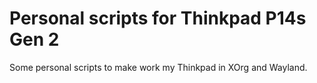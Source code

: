 # Personal scripts for Thinkpad P14s Gen 2

Some personal scripts to make work my Thinkpad in XOrg and Wayland.
